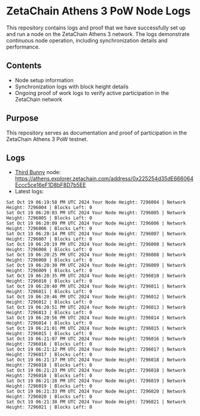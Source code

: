 # ZetaChain Athens 3 PoW Node Logs
This repository contains logs and proof that we have successfully set up and run a node on the ZetaChain Athens 3 network. The logs demonstrate continuous node operation, including synchronization details and performance.

## Contents
- Node setup information
- Synchronization logs with block height details
- Ongoing proof of work logs to verify active participation in the ZetaChain network

## Purpose
This repository serves as documentation and proof of participation in the ZetaChain Athens 3 PoW testnet.

## Logs

- [Third Bunny](https://thirdbunny.xyz/) node: https://athens.explorer.zetachain.com/address/0x225254d35dE666064Eccc5ce16eF1D8bF8D7b5EE
- Latest logs:
```
Sat Oct 19 06:19:58 PM UTC 2024 Your Node Height: 7296004 | Network Height: 7296004 | Blocks Left: 0
Sat Oct 19 06:20:03 PM UTC 2024 Your Node Height: 7296005 | Network Height: 7296005 | Blocks Left: 0
Sat Oct 19 06:20:09 PM UTC 2024 Your Node Height: 7296006 | Network Height: 7296006 | Blocks Left: 0
Sat Oct 19 06:20:14 PM UTC 2024 Your Node Height: 7296007 | Network Height: 7296007 | Blocks Left: 0
Sat Oct 19 06:20:19 PM UTC 2024 Your Node Height: 7296008 | Network Height: 7296008 | Blocks Left: 0
Sat Oct 19 06:20:25 PM UTC 2024 Your Node Height: 7296008 | Network Height: 7296008 | Blocks Left: 0
Sat Oct 19 06:20:30 PM UTC 2024 Your Node Height: 7296009 | Network Height: 7296009 | Blocks Left: 0
Sat Oct 19 06:20:35 PM UTC 2024 Your Node Height: 7296010 | Network Height: 7296010 | Blocks Left: 0
Sat Oct 19 06:20:40 PM UTC 2024 Your Node Height: 7296011 | Network Height: 7296011 | Blocks Left: 0
Sat Oct 19 06:20:46 PM UTC 2024 Your Node Height: 7296012 | Network Height: 7296012 | Blocks Left: 0
Sat Oct 19 06:20:51 PM UTC 2024 Your Node Height: 7296013 | Network Height: 7296013 | Blocks Left: 0
Sat Oct 19 06:20:56 PM UTC 2024 Your Node Height: 7296014 | Network Height: 7296014 | Blocks Left: 0
Sat Oct 19 06:21:01 PM UTC 2024 Your Node Height: 7296015 | Network Height: 7296015 | Blocks Left: 0
Sat Oct 19 06:21:07 PM UTC 2024 Your Node Height: 7296016 | Network Height: 7296016 | Blocks Left: 0
Sat Oct 19 06:21:12 PM UTC 2024 Your Node Height: 7296017 | Network Height: 7296017 | Blocks Left: 0
Sat Oct 19 06:21:17 PM UTC 2024 Your Node Height: 7296018 | Network Height: 7296018 | Blocks Left: 0
Sat Oct 19 06:21:23 PM UTC 2024 Your Node Height: 7296018 | Network Height: 7296018 | Blocks Left: 0
Sat Oct 19 06:21:28 PM UTC 2024 Your Node Height: 7296019 | Network Height: 7296019 | Blocks Left: 0
Sat Oct 19 06:21:33 PM UTC 2024 Your Node Height: 7296020 | Network Height: 7296020 | Blocks Left: 0
Sat Oct 19 06:21:38 PM UTC 2024 Your Node Height: 7296021 | Network Height: 7296021 | Blocks Left: 0
```
